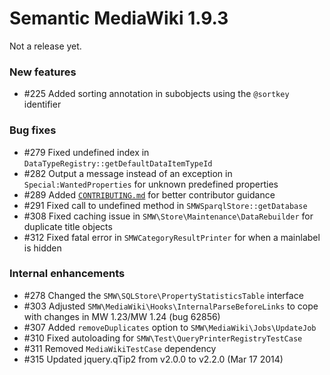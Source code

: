 # Semantic MediaWiki 1.9.3

Not a release yet.

### New features

* #225 Added sorting annotation in subobjects using the `@sortkey` identifier 

### Bug fixes

* #279 Fixed undefined index in `DataTypeRegistry::getDefaultDataItemTypeId`
* #282 Output a message instead of an exception in `Special:WantedProperties` for unknown predefined properties
* #289 Added [``CONTRIBUTING.md``](https://github.com/SemanticMediaWiki/SemanticMediaWiki/blob/master/CONTRIBUTING.md) for better contributor guidance
* #291 Fixed call to undefined method in `SMWSparqlStore::getDatabase` 
* #308 Fixed caching issue in `SMW\Store\Maintenance\DataRebuilder` for duplicate title objects
* #312 Fixed fatal error in `SMWCategoryResultPrinter` for when a mainlabel is hidden 

### Internal enhancements

* #278 Changed the `SMW\SQLStore\PropertyStatisticsTable` interface 
* #303 Adjusted `SMW\MediaWiki\Hooks\InternalParseBeforeLinks` to cope with changes in MW 1.23/MW 1.24 (bug 62856)
* #307 Added `removeDuplicates` option to `SMW\MediaWiki\Jobs\UpdateJob`
* #310 Fixed autoloading for `SMW\Test\QueryPrinterRegistryTestCase`
* #311 Removed `MediaWikiTestCase` dependency
* #315 Updated jquery.qTip2 from v2.0.0 to v2.2.0 (Mar 17 2014)
